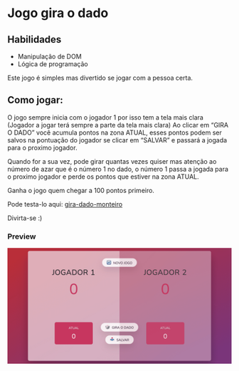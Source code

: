 # Jogo gira o dado

## Habilidades
- Manipulação de DOM 
- Lógica de programação

Este jogo é simples mas divertido se jogar com a pessoa certa.

## Como jogar:

O jogo sempre inicia com o jogador 1 por isso tem a tela mais clara (Jogador a jogar terá sempre a parte da tela mais clara)
Ao clicar em “GIRA O DADO” você acumula pontos na zona ATUAL, esses pontos podem ser salvos na pontuação do jogador se clicar em “SALVAR” e passará a jogada para o proximo jogador.

Quando for a sua vez, pode girar quantas vezes quiser mas atenção ao número de azar que é o número 1 no dado, o número 1 passa a jogada para o proximo jogador e perde os pontos que estiver na zona ATUAL.

Ganha o jogo quem chegar a 100 pontos primeiro.

Pode testa-lo aqui: [gira-dado-monteiro](https://gira-dado-monteiro.netlify.app/)

Divirta-se :)

### Preview
<a href="https://gira-dado-monteiro.netlify.app/"><img src="screencapture-gira-dado.png" class="media-object  img-responsive img-thumbnail" width="550px"></a>
